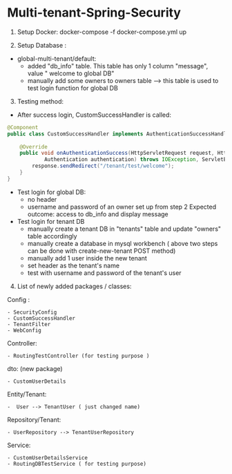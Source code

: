 # Multi-tenant-Spring-Security

1. Setup Docker: 
docker-compose -f docker-compose.yml up

2. Setup Database :
- global-multi-tenant/default: 
    - added "db_info" table. This table has only 1 column "message", value " welcome to global DB"
    - manually add some owners to owners table --> this table is used to test login function for global DB 

3. Testing method:
- After success login, CustomSuccessHandler is called:

```java
@Component
public class CustomSuccessHandler implements AuthenticationSuccessHandler {
	
	@Override
	public void onAuthenticationSuccess(HttpServletRequest request, HttpServletResponse response,
			Authentication authentication) throws IOException, ServletException {
		response.sendRedirect("/tenant/test/welcome");
	}
}
```
- Test login for global DB: 
    - no header 
    - username and password of an owner set up from step 2
    Expected outcome: access to db_info and display message
- Test login for tenant DB
    - manually create a tenant DB in "tenants" table and update "owners" table accordingly
    - manually create a database in mysql workbench 
    ( above two steps can be done with create-new-tenant POST method)
    - manually add 1 user inside the new tenant
    - set header as the tenant's name
    - test with username and password of the tenant's user
4. List of newly added packages / classes:

Config : 

    - SecurityConfig
    - CustomSuccessHandler
    - TenantFilter
    - WebConfig

Controller:

    - RoutingTestController (for testing purpose )

dto: (new package)

    - CustomUserDetails

Entity/Tenant:

    -  User --> TenantUser ( just changed name)

Repository/Tenant:

    - UserRepository --> TenantUserRepository

Service:

    - CustomUserDetailsService
    - RoutingDBTestService ( for testing purpose)
    
    

